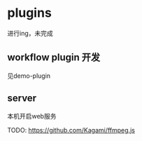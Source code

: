 # plugins
进行ing，未完成

## workflow plugin 开发
见demo-plugin


## server
本机开启web服务


TODO:
https://github.com/Kagami/ffmpeg.js